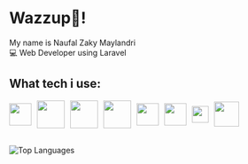 # Wazzup👊!
My name is Naufal Zaky Maylandri
<br>
💻 Web Developer using Laravel

## What tech i use:
<div style="display: flex; align-items: center; gap: 10px;">
  <img src="https://cdn.worldvectorlogo.com/logos/laravel-3.svg" width="40"/>
  <img src="https://upload.wikimedia.org/wikipedia/commons/thumb/2/27/PHP-logo.svg/711px-PHP-logo.svg.png" width="50"/>
  <img src="https://www.mysql.com/common/logos/logo-mysql-170x115.png" width="50"/>
  <img src="https://cdn.worldvectorlogo.com/logos/tailwind-css-2.svg" width="50"/>
  <img src="https://cdn.worldvectorlogo.com/logos/html-1.svg" width="40"/>
  <img src="https://cdn.worldvectorlogo.com/logos/css-3.svg" width="40"/>
  <img src="https://cdn.worldvectorlogo.com/logos/figma-icon.svg" width="30"/>
  <img src="https://cdn.pixabay.com/photo/2022/01/30/13/33/github-6980894_1280.png" width="45"/>
</div>

<br>

![Top Languages](https://github-readme-stats.vercel.app/api/top-langs/?username=NaufalMayland&layout=compact&theme=radical)





<!--
**NaufalMayland/NaufalMayland** is a ✨ _special_ ✨ repository because its `README.md` (this file) appears on your GitHub profile.

Here are some ideas to get you started:

- 🔭 I’m currently working on ...
- 🌱 I’m currently learning ...
- 👯 I’m looking to collaborate on ...
- 🤔 I’m looking for help with ...
- 💬 Ask me about ...
- 📫 How to reach me: ...
- 😄 Pronouns: ...
- ⚡ Fun fact: ...
-->
